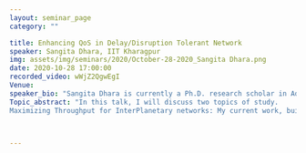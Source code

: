 ```yaml
---
layout: seminar_page
category: ""

title: Enhancing QoS in Delay/Disruption Tolerant Network
speaker: Sangita Dhara, IIT Kharagpur
img: assets/img/seminars/2020/October-28-2020_Sangita Dhara.png
date: 2020-10-28 17:00:00 
recorded_video: wWjZ2QgwEgI
Venue: 
speaker_bio: "Sangita Dhara is currently a Ph.D. research scholar in Advanced Technology Development Centre at Indian Institute of Technology Kharagpur, India. In her research, she is focusing on maximizing throughput in interplanetary networks. She received the B.Tech degree in Information Technology from West Bengal University of Technology in 2010 and the MS (by Research) degree from Indian Institute of Technology Kharagpur in 2013. She was working in projects sponsored by SAC, Ahmedabad (ISRO) titled ‘Enhancement of transport layer protocol for interplanetary network’ from Oct 2010 to Mar 2013 and ‘Protocol development for delay tolerant deep space network’ form Jun 2013 to Mar 2017 respectively. Her main research interest is computer networks and design of algorithms. She is an IEEE Student member."
Topic_abstract: "In this talk, I will discuss two topics of study.
Maximizing Throughput for InterPlanetary networks: My current work, building around on the topic of my Ph.D. dissertation, focuses on maximizing throughput in interplanetary network. Interplanetary Network (IPN) or Deep Space Network (DSN) provides communication between stations on Earth and other remote Spacecrafts, Satellites, Orbiters, Lander and Rovers. Interplanetary communication is different from our terrestrial communication because it poses some specific characteristics like long propagation delay, intermittent connectivity, asymmetric bandwidth, etc. In the future, many more spacecraft, landers, rovers and relay orbiters will be launched in deep space and therefore, deep space network has to undergo many changes as traffic load and type of communication. Deep space data transmission, therefore, will not be a pre-scheduled time/bandwidth specific communication as it exists now. Multiple deep space nodes may transmit huge amount of data to the Earth station (destination) using limited bandwidth and multiple hops. Therefore, we have critically examined whether the limited and precious bandwidth of the network is being put to the best possible use.Enhancing QoS in in Information-Centric Vehicular Networks: With the experience of working with a network where connection are intermittent, in my post doctorate study I would like to work with vehicle to vehicle networking (VANET). This has been evolved as a core technology for ensuring safety, managing traffic, and providing comfort to the users in vehicular environments."



---
```


